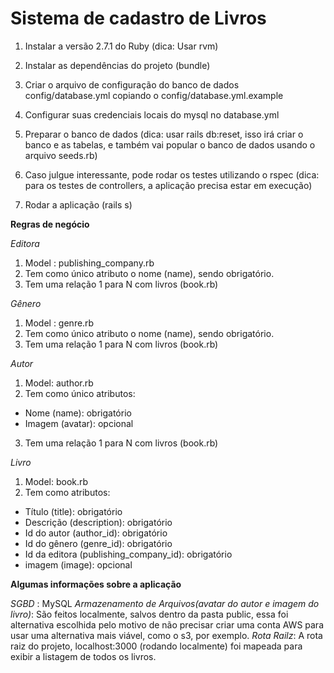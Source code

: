 # **Sistema de cadastro de Livros**

1. Instalar a versão 2.7.1 do Ruby (dica: Usar rvm)

2. Instalar as dependências do projeto (bundle)

3. Criar o arquivo de configuração do banco de dados config/database.yml copiando o config/database.yml.example

4. Configurar suas credenciais locais do mysql no database.yml

5. Preparar o banco de dados (dica: usar rails db:reset, isso irá criar o banco e as tabelas, e também vai popular o banco de dados usando o arquivo seeds.rb)

6. Caso julgue interessante, pode rodar os testes utilizando o rspec (dica: para os testes de controllers, a aplicação precisa estar em execução)

7. Rodar a aplicação (rails s)

**Regras de negócio**

_Editora_
1. Model : publishing_company.rb 
2. Tem como único atributo o nome (name), sendo obrigatório.
3. Tem uma relação 1 para N com livros (book.rb)

_Gênero_
1. Model : genre.rb
2. Tem como único atributo o nome (name), sendo obrigatório.
3. Tem uma relação 1 para N com livros (book.rb)

_Autor_
1. Model: author.rb
2. Tem como único atributos:
  * Nome (name): obrigatório
  * Imagem (avatar): opcional
3. Tem uma relação 1 para N com livros (book.rb)

_Livro_
1. Model: book.rb
2. Tem como atributos:
  * Título (title): obrigatório
  * Descrição (description): obrigatório
  * Id do autor (author_id): obrigatório
  * Id do gênero (genre_id): obrigatório
  * Id da editora (publishing_company_id): obrigatório
  * imagem (image): opcional

**Algumas informações sobre a aplicação**

_SGBD_ : MySQL
_Armazenamento de Arquivos(avatar do autor e imagem do livro)_: São feitos localmente, salvos dentro da pasta public, essa foi alternativa escolhida pelo motivo de não precisar criar uma conta AWS para usar uma alternativa mais viável, como o s3, por exemplo.
_Rota Railz_: A rota raiz do projeto, localhost:3000 (rodando localmente) foi mapeada para exibir a listagem de todos os livros.